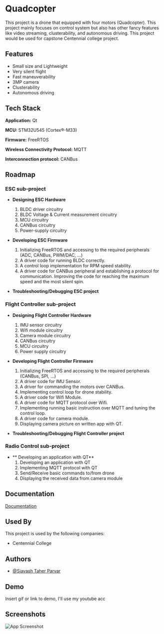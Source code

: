# Quadcopter

This project is a drone that equipped with four motors (Quadcopter). This project mainly focuses on control system but also has other fancy features like video streaming, clusterability, and autonomous driving. This project would be used for capstone Centennial college project.


## Features

- Small size and Lightweight
- Very silent flight
- Fast maneuverability
- 3MP camera
- Clusterability
- Autonomous driving


## Tech Stack

**Application:** Qt

**MCU:** STM32U545 (Cortex®-M33)

**Firmware:** FreeRTOS

**Wireless Connectivity Protocol:** MQTT

**Interconnection protocol:** CANBus


## Roadmap

### ESC sub-project
- **Designing ESC Hardware**
	1. BLDC driver circuitry
	1. BLDC Voltage & Current measurement circuitry
	1. MCU circuitry
	1. CANBus circuitry
	1. Power-supply circuitry

- **Developing ESC Firmware**
	1. Initializing FreeRTOS and accessing to the required peripherals (ADC, CANBus, PWM/DAC, ...)
	1. A driver code for running BLDC correctly.
	1. A control loop implementation for RPM speed stability.
	1. A driver code for CANBus peripheral and establishing a protocol for communication.
	Improving the code for reaching the maximum speed and the most silent spin.
	
- **Troubleshooting/Debugging ESC project**

### Flight Controller sub-project
- **Designing Flight Controller Hardware**
	1. IMU sensor circuitry
	1. Wifi module circuitry
	1. Camera module circuitry	
	1. CANBus circuitry
	1. MCU circuitry
	1. Power supply circuitry

- **Developing Flight Controller Firmware**
	1. Initializing FreeRTOS and accessing to the required peripherals (CANBus, SPI, ...)
	1. A driver code for IMU Sensor.
	1. A driver for commanding the motors over CANBus.
	1. Implementing control loop for drone stability.
	1. A driver code for Wifi Module.
	1. A driver code for MQTT protocol over Wifi.
	1. Implementing running basic instruction over MQTT and tuning the control loop.
	1. A driver code for camera module.
	1. Displaying camera picture on written app with QT.

- **Troubleshooting/Debugging Flight Controller project**

### Radio Control sub-project
- ** Developing an application with QT**
	1. Developing an application with QT
	1. Implementing MQTT protocol with QT
	1. Send/Receive basic commands to/from drone
	1. Displaying the received data from camera module


## Documentation

[Documentation](https://github.com/mend0z0/QuadCopter/tree/main/Doc)


## Used By

This project is used by the following companies:

- Centennial College

## Authors

- [@Siavash Taher Parvar](https://www.github.com/mend0z0)


## Demo

Insert gif or link to demo, I'll use my youtube acc


## Screenshots

![App Screenshot](https://via.placeholder.com/468x300?text=App+Screenshot+Here)
